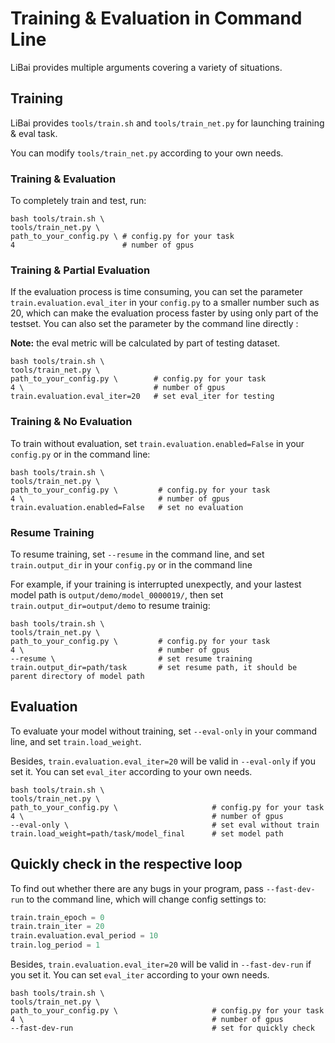 # Training & Evaluation in Command Line 

LiBai provides multiple arguments covering a variety of situations.

## Training

LiBai provides `tools/train.sh` and `tools/train_net.py` for launching training & eval task.

You can modify `tools/train_net.py` according to your own needs.

### Training & Evaluation

To completely train and test, run: 

```shell
bash tools/train.sh \
tools/train_net.py \ 
path_to_your_config.py \ # config.py for your task
4                        # number of gpus
```

### Training & Partial Evaluation 

If the evaluation process is time consuming, you can set the parameter `train.evaluation.eval_iter` in your `config.py` to a smaller number such as 20, which can make the evaluation process faster by using only part of the testset. You can also set the parameter by the command line directly :

**Note:** the eval metric will be calculated by part of testing dataset.

```shell
bash tools/train.sh \
tools/train_net.py \ 
path_to_your_config.py \        # config.py for your task
4 \                             # number of gpus
train.evaluation.eval_iter=20   # set eval_iter for testing
```

### Training & No Evaluation

To train without evaluation, set `train.evaluation.enabled=False` in your `config.py` or in the command line:

```shell
bash tools/train.sh \
tools/train_net.py \ 
path_to_your_config.py \         # config.py for your task
4 \                              # number of gpus
train.evaluation.enabled=False   # set no evaluation 
```

### Resume Training

To resume training, set `--resume` in the command line, and set `train.output_dir` in your `config.py` or in the command line

For example, if your training is interrupted unexpectly, and your lastest model path is `output/demo/model_0000019/`, then set `train.output_dir=output/demo` to resume trainig:

```shell
bash tools/train.sh \
tools/train_net.py \ 
path_to_your_config.py \         # config.py for your task
4 \                              # number of gpus
--resume \                       # set resume training
train.output_dir=path/task       # set resume path, it should be parent directory of model path
```


## Evaluation

To evaluate your model without training, set `--eval-only` in your command line, and set `train.load_weight`.

Besides, `train.evaluation.eval_iter=20` will be valid in `--eval-only` if you set it. You can set `eval_iter` according to your own needs.

```shell
bash tools/train.sh \
tools/train_net.py \ 
path_to_your_config.py \                     # config.py for your task
4 \                                          # number of gpus
--eval-only \                                # set eval without train
train.load_weight=path/task/model_final      # set model path
```

## Quickly check in the respective loop

To find out whether there are any bugs in your program, pass `--fast-dev-run` to the command line, which will change config settings to:
```python
train.train_epoch = 0
train.train_iter = 20
train.evaluation.eval_period = 10
train.log_period = 1
```
Besides, `train.evaluation.eval_iter=20` will be valid in `--fast-dev-run` if you set it. You can set `eval_iter` according to your own needs.
```shell
bash tools/train.sh \
tools/train_net.py \ 
path_to_your_config.py \                     # config.py for your task
4 \                                          # number of gpus
--fast-dev-run                               # set for quickly check
``` 
